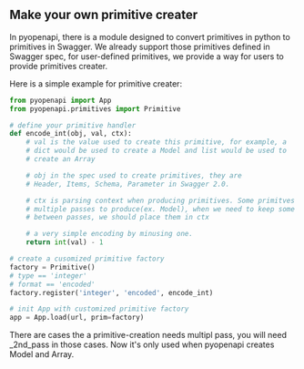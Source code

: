 ## Make your own primitive creater

In pyopenapi, there is a module designed to convert primitives in python to primitives in Swagger.
We already support those primitives defined in Swagger spec, for user-defined primitives, we provide a
way for users to provide primitives creater.

Here is a simple example for primitive creater:
```python
from pyopenapi import App
from pyopenapi.primitives import Primitive

# define your primitive handler
def encode_int(obj, val, ctx):
    # val is the value used to create this primitive, for example, a
    # dict would be used to create a Model and list would be used to
    # create an Array

    # obj in the spec used to create primitives, they are
    # Header, Items, Schema, Parameter in Swagger 2.0.

    # ctx is parsing context when producing primitives. Some primitves needs
    # multiple passes to produce(ex. Model), when we need to keep some globals
    # between passes, we should place them in ctx

    # a very simple encoding by minusing one.
    return int(val) - 1

# create a cusomized primitive factory
factory = Primitive()
# type == 'integer'
# format == 'encoded'
factory.register('integer', 'encoded', encode_int)

# init App with customized primitive factory
app = App.load(url, prim=factory)
```

There are cases the a primitive-creation needs multipl pass, you will need
_2nd_pass in those cases. Now it's only used when pyopenapi creates Model and Array.

